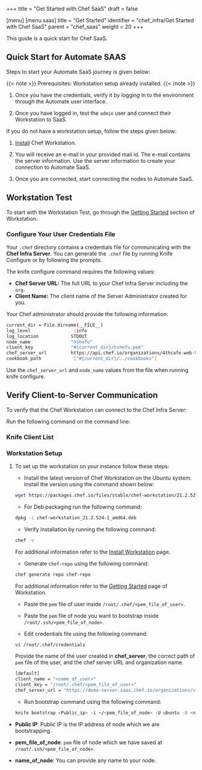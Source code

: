 +++
title = "Get Started with Chef SaaS"
draft = false

[menu]
  [menu.saas]
    title = "Get Started"
    identifier = "chef_infra/Get Started with Chef SaaS"
    parent = "chef_saas"
    weight = 20
+++

This guide is a quick start for Chef SaaS.

## Quick Start for Automate SAAS

Steps to start your Automate SaaS journey is given below:

{{< note >}} Prerequisites: Workstation setup already installed. {{< /note >}}

1. Once you have the credentials, verify it by logging in to the environment through the Automate user interface.

1. Once you have logged in, test the `admin` user and connect their Workstation to SaaS.

If you do not have a workstation setup, follow the steps given below:

1. [Install](https://downloads.chef.io/tools/workstation) Chef Workstation.

1. You will receive an e-mail in your provided mail id. The e-mail contains the server information. Use the server information to create your connection to Automate SaaS.

1. Once you are connected, start connecting the nodes to Automate SaaS.

## Workstation Test

To start with the Workstation Test, go through the [Getting Started](https://docs.chef.io/workstation/getting_started/) section of Workstation.

### Configure Your User Credentials File

Your `.chef` directory contains a credentials file for communicating with the **Chef Infra Server**. You can generate the `.chef` file by running Knife Configure or by following the prompts.

The knife configure command requires the following values:

* **Chef Server URL:** The full URL to your Chef Infra Server including the `org`.
* **Client Name:** The client name of the Server Administrator created for you.

Your Chef administrator should provide the following information:

```sh
current_dir = File.dirname(__FILE__)
log_level                :info
log_location         	STDOUT
node_name            	"hshefu"
client_key           	"#{current_dir}/hshefu.pem"
chef_server_url      	https://api.chef.io/organizations/4thcafe-web-team
cookbook_path            ["#{current_dir}/../cookbooks"]
```

Use the `chef_server_url` and `node_name` values from the file when running knife configure.

## Verify Client-to-Server Communication

To verify that the Chef Workstation can connect to the Chef Infra Server:

Run the following command on the command line:

### Knife Client List

### Workstation Setup

1. To set up the workstation on your instance follow these steps:

    * Install the latest version of Chef Workstation on the Ubuntu system. Install the version using the command shown below:

    ```sh
    wget https://packages.chef.io/files/stable/chef-workstation/21.2.524/ubuntu/20.04/chef-workstation_21.2.524-1_amd64.deb
    ```

    * For Deb packaging run the following command:

    ```sh
    dpkg -i chef-workstation_21.2.524-1_amd64.deb
    ```

    * Verify installation by running the following command:

    ```sh
    chef -v
    ```

    For additional information refer to the [Install Workstation](https://docs.chef.io/workstation/install_workstation/) page.

    * Generate `chef-repo` using the following command:

    ```sh
    chef generate repo chef-repo
    ```

    For additional information refer to the [Getting Started](https://docs.chef.io/workstation/getting_started/) page of Workstation.

    * Paste the `pem` file of user inside `/root/.chef/<pem_file_of_user>`.

    * Paste the `pem` file of node you want to bootstrap inside `/root/.ssh/<pem_file_of_node>`.

    * Edit credentials file using the following command:

    ```sh
    vi /root/.chef/credentials
    ```

    Provide the name of the user created in **chef_server**, the correct path of `pem` file of the user, and the chef server URL and organization name.

    ```sh
    [default]
    client_name = "<name_of_user>"
    client_key = "/root/.chef/<pem_file_of_user>"
    chef_server_url = "https://demo-server.saas.chef.io/organizations/<name_of_organization>/"
    ```

    * Run bootstrap command using the following command:

    ```sh
    knife bootstrap <Public_ip> -i ~/<pem_file_of_node> -U ubuntu -N <name_of_node> --sudo
    ```

* **Public IP**: Public IP is the IP address of node which we are bootstrapping.

* **pem_file_of_node**: `pem` file of node which we have saved at `/root/.ssh/<pem_file_of_node>`.

* **name_of_node**: You can provide any name to your node.
